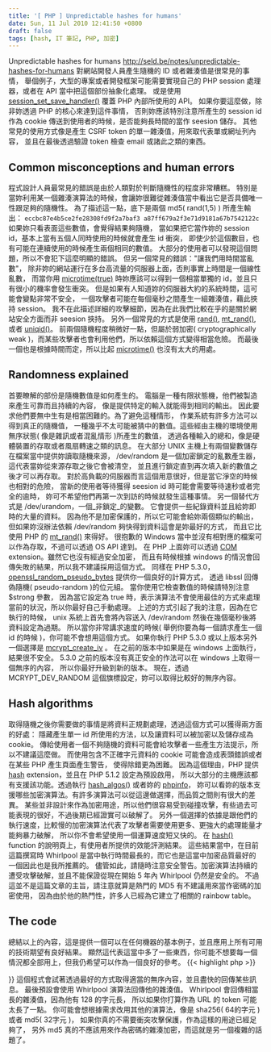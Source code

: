 ```yaml
---
title: '[ PHP ] Unpredictable hashes for humans'
date: Sun, 11 Jul 2010 12:41:50 +0800
draft: false
tags: [hash, IT 筆記, PHP, 加密]
---
```


Unpredictable hashes for humans http://seld.be/notes/unpredictable-hashes-for-humans 對網站開發人員產生隨機的 ID 或者雜湊值是很常見的事情， 舉個例子，大型的專案或者開發框架可能需要實現自己的 PHP session 處理器，或者在 API 當中把這個部份抽象化處理。 或是使用 [session_set_save_handler()](http://php.net/session_set_save_handler) 覆蓋 PHP 內部所使用的 API。 如果你要這麼做，除非妳透過 PHP 的核心來達到這件事情， 否則妳應該特別注意所產生的 session id 作為 cookie 傳送到使用者的時候，是否能夠長時間的當作 seesion 儲存。 其他常見的使用方式像是產生 CSRF token 的單一雜湊值，用來取代表單或網址列內容， 並且在最後透過驗證 token 檢查 email 或諸此之類的東西。

Common misconceptions and human errors
--------------------------------------

程式設計人員最常見的錯誤是由於人類對於判斷隨機性的程度非常糟糕。 特別是當妳利用某一個雜湊演算法的時候，會讓妳很難從雜湊值當中看出它是否具備唯一性跟足夠的隨機性。 為了描述這一點，底下是兩個 md5( rand(1,5) ) 所產生輸出： `eccbc87e4b5ce2fe28308fd9f2a7baf3 a87ff679a2f3e71d9181a67b7542122c` 如果妳只看表面這些數值，會覺得結果夠隨機， 當如果把它當作妳的 session id，基本上當有五個人同時使用的時候就會產生 id 衝突， 即使少於這個數目，也有可能在連續使用的時候產生兩個相同的數值。 大部分的使用者可以發現這個問題，所以不會犯下這麼明顯的錯誤。 但另一個常見的錯誤："讓我們用時間當亂數"， 除非妳的網站運行在多台高流量的伺服器上面，否則事實上時間是一個線性亂數， 而當你用 [microtime(true)](http://php.net/microtime) 時妳應該可以得到一個相當單獨的 id，並且只有很小的機率會發生衝突。 但是如果有人知道妳的伺服器大約的系統時間，這可能會變點非常不安全， 一個攻擊者可能在每個毫秒之間產生一組雜湊值，藉此挾持 session。 我不在此描述詳細的攻擊細節，因為在此我們比較在乎的是關於網站安全方面而非 seesion 挾持。 另外一個常見的方式是使用 [rand()](http://php.net/rand), [mt_rand()](http://php.net/mt_rand), 或者 [uniqid()](http://php.net/uniqid)。 前兩個隨機程度稍微好一點，但屬於弱加密( cryptographically weak )，而某些攻擊者也會利用他們，所以依賴這個方式變得相當危險。 而最後一個也是根據時間而定，所以比起 [microtime()](http://php.net/microtime) 也沒有太大的用處。

Randomness explained
--------------------

首要瞭解的部份是隨機數值是如何產生的。 電腦是一種有限狀態機，他們被製造來產生可靠而且持續的內容， 像是提供特定的輸入就能得到相同的輸出。 因此要求他們要無中生有是相當困難的。為了避免這種情形， 作業系統有許多方法可以得到真正的隨機值， 一種幾乎不太可能被猜中的數值。這些經由主機的環境使用無序狀態( 像是雜訊或者混亂情形 )所產生的數值， 透過各種輸入的總和，像是硬體裝置的存取或者風扇轉速之類的訊息。 在大部分 UNIX 主機上有兩個變數儲存在檔案當中提供妳讀取隨機來源， /dev/random 是一個加密鎖定的亂數產生器，這代表當妳從來源存取之後它會被清空， 並且進行鎖定直到再次填入新的數值之後才可以再存取。 對於高負載的伺服器而言這個用意很好，但是當它淨空的時候也相對的危險， 當新的使用者等待獲得 seesion id 時可能會需要等待速秒或者完全的逾時， 妳可不希望他們再第一次到訪的時候就發生這種事情。 另一個替代方式是 /dev/urandom，一個_非鎖定_的變數。 它會提供一些紀錄資料並且給妳即時的大量的資料。 因為他不是加密保護的，所以它可能會給妳兩個類似的輸出， 但如果妳沒辦法依賴 /dev/random 夠快得到資料這會是妳最好的方式， 而且它比使用 PHP 的 [mt_rand()](http://php.net/mt_rand) 來得好。 很抱歉的 Windows 當中並沒有相對應的檔案可以作為存取，不過可以透過 OS API 達到。 在 PHP 上面妳可以透過 [COM](http://php.net/COM) extension。雖然它也沒有經過安全加密， 而且有時候根據 windows 的情況會回傳失敗的結果，所以我不建議採用這個方式。 同樣在 PHP 5.3.0，[openssl_random_pseudo_bytes](http://php.net/openssl_random_pseudo_bytes) 提供你一個良好的計算方式， 透過 libssl 回傳偽隨機( pseudo-random )的位元組。 當你使用它檢查數值的時候請特別注意 $strong 參數， 因為當它設定為 true 時，表示演算法不會使用最佳的方式來處理當前的狀況，所以你最好自己手動處理。 上述的方式引起了我的注意，因為在它執行的時候， unix 系統上首先會將內容送入 /dev/random 然後在幾個毫秒後將資料設定為過期。 所以當你非常講求速度的時候( 舉例你要為每一個請求產生一個 id 的時候 )，你可能不會想用這個方式。 如果你執行 PHP 5.3.0 或以上版本另外一個選擇是 [mcrypt_create_iv](http://php.net/mcrypt_create_iv) 。 在之前的版本中如果是在 windows 上面執行，結果很不安全。 5.3.0 之前的版本沒有真正安全的作法可以在 windows 上取得一個無序的內容， 所以你最好升級到新的版本。 現在，透過 MCRYPT_DEV_RANDOM 這個旗標設定，妳可以取得比較好的無序內容。

Hash algorithms
---------------

取得隨機之後你需要做的事情是將資料正規劃處理，透過這個方式可以獲得兩方面的好處： 隱藏產生單一 id 所使用的方法，以及讓資料可以被加密以及儲存成為 cookie。 傳給使用者一個不夠隨機的資料可能會給攻擊者一些產生方法提示，所以不建議這麼做。 而使用包含不正確字元資料的 cookie 可能會造成表頭錯誤或者在某些 PHP 產生頁面產生警告， 使得除錯更為困難。 因為這個理由，PHP 提供 [hash](http://php.net/hash) extension，並且在 PHP 5.1.2 設定為預設啟用， 所以大部分的主機應該都有支援該功能。透過執行 [hash_algos()](http://php.net/hash_algos) 或者妳的 [phpinfo](http://php.net/phpinfo)， 妳可以看妳的版本支援哪些加密演算法。有許多演算法可以從這邊做選擇，而品質之間則有很大的差異。 某些並非設計來作為加密用途，所以他們很容易受到碰撞攻擊，有些過去可能表現的很好，不過後期已經證實可以破解了。 另外一個選擇的依據是跟他們的執行速度，比較慢的加密演算法代表了攻擊者需要使用更多、更強大的處理能量才能夠暴力破解， 所以你不會希望使用一個運算速度短又快的。 在 [hash()](http://docs.php.net/manual/en/function.hash.php) function 的說明頁上，有使用者所提供的效能評測結果。 這些結果當中，在目前這篇撰寫時 Whirlpool 是當中執行時間最長的，而它也是這當中加密品質最好的一個因此也是我所推薦的。 儘管如此，請隨時注意安全警告。加密演算法持續的遭受攻擊破解，並且不能保證從現在開始 5 年內 Whirlpool 仍然是安全的。 不過這並不是這篇文章的主旨，請注意就算是熱門的 MD5 有不建議用來當作密碼的加密使用， 因為由於他的熱門性，許多人已經為它建立了相關的 rainbow table。

The code
--------

總結以上的內容，這是提供一個可以在任何機器的基本例子，並且應用上所有可用的技術期望有良好結果。 顯然這代表這當中多了一些東西，你可能不想要每一個情況都全部用上，但我仍希望可以作為一個良好的參考。
{{< highlight php >}}
<?php
/**
 * Tries a bunch of methods to get entropy in order
 * of preference and returns as soon as it has something
 *
 * @return string
 */
function generateEntropy() {
    // use mcrypt with urandom if we're on 5.3+
    if (version_compare(PHP_VERSION, '5.3.0', '&gt;=')) {
        return mcrypt_create_iv(64, MCRYPT_DEV_URANDOM);
    }

    // otherwise try ssl (beware - it may slow down
    // your app by a few milliseconds)
    if (function_exists('openssl_random_pseudo_bytes')) {
        $entropy = openssl_random_pseudo_bytes(64, $strong);
        // skip ssl since it wasn't using the strong algo
        if ($strong) {
            return $entropy;
        }
    }

    // try to read from the unix RNG
    if (is_readable('/dev/urandom') &amp;&amp; ($handle = fopen('/dev/urandom', 'rb'))) {
        $entropy = fread($handle, 64);
        fclose($handle);
        return $entropy;
    }

    // Warning !
    // from here on, the entropy is considered weak
    // so you may want to consider just throwing
    // an exception to realize that your code is running
    // in an insecure way

    // try to read from the windows RNG
    if (class_exists('COM')) {
        try {
            $com = new COM('CAPICOM.Utilities.1');
            $entropy = base64_decode($com-&gt;GetRandom(64, 0));
            return $entropy;
        } catch (Exception $ex) {
        }
    }

    // last solution.. barely better than nothing
    return uniqid(mt_rand(), true);
}

/**
 * Grabs entropy and hashes it to normalize the output
 *
 * @param string $algo hash algorithm to use, defaults to whirlpool
 * @return string
 */
function getUniqueHash($algo = 'whirlpool') {
    $entropy = generateEntropy();
    return hash($algo, $entropy);
}

echo getUniqueHash(); // 0532448b807325ae01661d46d7a534c852b6fc00ac14964b69bd0bb6f37f6c7c69ab4435c36dc57190c2a1cb4bd209a9f6a09e52c1ca25ef9ca20f04f34e643c
echo generateEntropy(); // wçGœè’‰Ù&lt;Vxîiíè y lTS7SŠ‚ìÊ‡‡èäìûòn5ïO‚¼ˆ¦¢P„Íg¤'_k�yXE‘ëg
{{< /highlight >}}
 這個程式會試著透過最好的方式取得適當的無序內容，並且盡快的回傳某些訊息。 最後預設會使用 Whirlpool 演算法回傳他的雜湊值。 Whirlpool 會回傳相當長的雜湊值，因為他有 128 的字元長， 所以如果你打算作為 URL 的 token 可能太長了一點。 你可能會想根據需求改用其他的演算法，像是 sha256( 64的字元 )或者 md5( 32字元 )， 如果你真的不需要衝突攻擊保護，作為這樣的用途已經足夠了， 另外 md5 真的不應該用來作為密碼的雜湊加密，而這就是另一個複雜的話題了。
